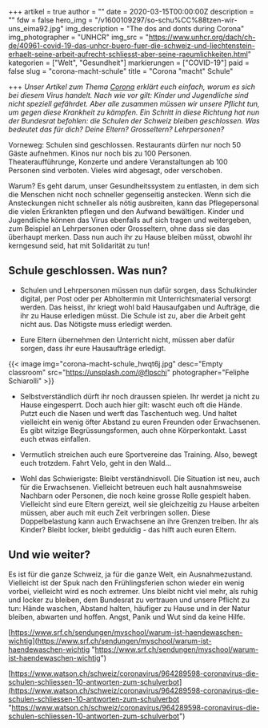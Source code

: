 +++
artikel = true
author = ""
date = 2020-03-15T00:00:00Z
description = ""
fdw = false
hero_img = "/v1600109297/so-schu%CC%88tzen-wir-uns_eima92.jpg"
img_description = "The dos and donts during Corona"
img_photographer = "UNHCR"
img_src = "https://www.unhcr.org/dach/ch-de/40961-covid-19-das-unhcr-buero-fuer-die-schweiz-und-liechtenstein-erhaelt-seine-arbeit-aufrecht-schliesst-aber-seine-raeumlichkeiten.html"
kategorien = ["Welt", "Gesundheit"]
markierungen = ["COVID-19"]
paid = false
slug = "corona-macht-schule"
title = "Corona \"macht\" Schule"

+++
_Unser Artikel zum Thema_ [_Corona_](https://chinderzytig-v1.netlify.app/corona/ "Corona") _erklärt euch einfach, worum es sich bei diesem Virus handelt. Nach wie vor gilt: Kinder und Jugendliche sind nicht speziell gefährdet. Aber alle zusammen müssen wir unsere Pflicht tun, um gegen diese Krankheit zu kämpfen. Ein Schritt in diese Richtung hat nun der Bundesrat befohlen: die Schulen der Schweiz bleiben geschlossen. Was bedeutet das für dich? Deine Eltern? Grosseltern? Lehrpersonen?_

Vorneweg: Schulen sind geschlossen. Restaurants dürfen nur noch 50 Gäste aufnehmen. Kinos nur noch bis zu 100 Personen. Theateraufführunge, Konzerte und andere Veranstaltungen ab 100 Personen sind verboten. Vieles wird abgesagt, oder verschoben.

Warum? Es geht darum, unser Gesundheitssystem zu entlasten, in dem sich die Menschen nicht noch schneller gegenseitig anstecken. Wenn sich die Ansteckungen nicht schneller als nötig ausbreiten, kann das Pflegepersonal die vielen Erkrankten pflegen und den Aufwand bewältigen. Kinder und Jugendliche können das Virus ebenfalls auf sich tragen und weitergeben, zum Beispiel an Lehrpersonen oder Grosseltern, ohne dass sie das überhaupt merken. Dass nun auch ihr zu Hause bleiben müsst, obwohl ihr kerngesund seid, hat mit Solidarität zu tun!

## Schule geschlossen. Was nun?

* Schulen und Lehrpersonen müssen nun dafür sorgen, dass Schulkinder digital, per Post oder per Abholtermin mit Unterrichtsmaterial versorgt werden. Das heisst, ihr kriegt wohl bald Hausaufgaben und Aufträge, die ihr zu Hause erledigen müsst. Die Schule ist zu, aber die Arbeit geht nicht aus. Das Nötigste muss erledigt werden.


* Eure Eltern übernehmen den Unterricht nicht, müssen aber dafür sorgen, dass ihr eure Hausaufträge erledigt.

{{< image img="corona-macht-schule_hwqt6j.jpg" desc="Empty classroom" src="https://unsplash.com/@flpschi" photographer="Feliphe Schiarolli" >}}

* Selbstverständlich dürft ihr noch draussen spielen. Ihr werdet ja nicht zu Hause eingesperrt. Doch auch hier gilt: wascht euch oft die Hände. Putzt euch die Nasen und werft das Taschentuch weg. Und haltet vielleicht ein wenig öfter Abstand zu euren Freunden oder Erwachsenen. Es gibt witzige Begrüssungsformen, auch ohne Körperkontakt. Lasst euch etwas einfallen.


* Vermutlich streichen auch eure Sportvereine das Training. Also, bewegt euch trotzdem. Fahrt Velo, geht in den Wald...


* Wohl das Schwierigste: Bleibt verständnisvoll. Die Situation ist neu, auch für die Erwachsenen. Vielleicht betreuen euch halt ausnahmsweise Nachbarn oder Personen, die noch keine grosse Rolle gespielt haben. Vielleicht sind eure Eltern gereizt, weil sie gleichzeitig zu Hause arbeiten müssen, aber auch mit euch Zeit verbringen sollen. Diese Doppelbelastung kann auch Erwachsene an ihre Grenzen treiben. Ihr als Kinder? Bleibt locker, bleibt geduldig - das hilft auch euren Eltern.

## Und wie weiter?

Es ist für die ganze Schweiz, ja für die ganze Welt, ein Ausnahmezustand. Vielleicht ist der Spuk nach den Frühlingsferien schon wieder ein wenig vorbei, vielleicht wird es noch extremer. Uns bleibt nicht viel mehr, als ruhig und locker zu bleiben, dem Bundesrat zu vertrauen und unsere Pflicht zu tun: Hände waschen, Abstand halten, häufiger zu Hause und in der Natur bleiben, abwarten und hoffen. Angst, Panik und Wut sind da keine Hilfe.

[https://www.srf.ch/sendungen/myschool/warum-ist-haendewaschen-wichtig](https://www.srf.ch/sendungen/myschool/warum-ist-haendewaschen-wichtig "https://www.srf.ch/sendungen/myschool/warum-ist-haendewaschen-wichtig")

[https://www.watson.ch/schweiz/coronavirus/964289598-coronavirus-die-schulen-schliessen-10-antworten-zum-schulverbot](https://www.watson.ch/schweiz/coronavirus/964289598-coronavirus-die-schulen-schliessen-10-antworten-zum-schulverbot "https://www.watson.ch/schweiz/coronavirus/964289598-coronavirus-die-schulen-schliessen-10-antworten-zum-schulverbot")